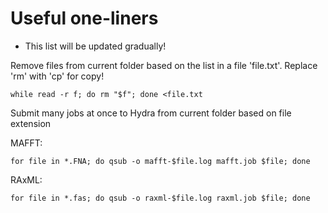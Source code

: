 # Useful one-liners
* This list will be updated gradually!

Remove files from current folder based on the list in a file 'file.txt'. Replace 'rm' with 'cp' for copy!
```
while read -r f; do rm "$f"; done <file.txt
```

Submit many jobs at once to Hydra from current folder based on file extension

MAFFT:
```
for file in *.FNA; do qsub -o mafft-$file.log mafft.job $file; done
```

RAxML:
```
for file in *.fas; do qsub -o raxml-$file.log raxml.job $file; done
```
